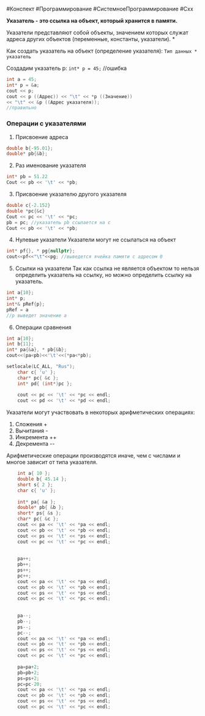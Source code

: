 #Конспект #Программирование #СистемноеПрограммирование #Cxx 

**Указатель - это ссылка на объект, который хранится в памяти.**

Указатели представляют собой объекты, значением которых служат адреса других объектов (переменные, константы, указатели). *

Как создать указатель на объект (определение указателя):
`Тип данных * указатель` 

Создадим указатель p:
`int* p = 45;` //ошибка
```cpp
int a = 45;
int* p = &a;
cout << p;
cout << p ((Адрес)) << "\t" << *p ((Значение)) 
<< "\t" << &p ((Адрес указателя));
//правильно
```

### Операции с указателями

1. Присвоение адреса
```cpp
double b{-95.01};
double* pb{&b};
```

2. Раз именование указателя

```cpp
int* pb = 51.22
Cout << pb << '\t' << *pb;
```

3. Присвоение указателю другого указателя

```cpp
double c{-2.152}
double *pc{&c}
Cout << pc << '\t' << *pc;
pb = pc; //указатель pb ссылается на c
Cout << pb << '\t' << *pb;
```

4. Нулевые указатели
Указатели могут не ссылаться на объект

```cpp
int* pf{}, * pg{nullptr};
cout<<pf<<"\t"<<pg; //выведется ячейка памяти с адресом 0
```

5. Ссылки на указатели
Так как ссылка не является объектом то нельзя определить указатель на ссылку, но можно определить ссылку на указатель.

```cpp
int a{10};
int* p;
int*& pRef{p};
pRef = a
//p выведет значение а 
```

6. Операции сравнения

```cpp
int a{10};
int b{11};
int* pa{&a}, * pb{&b};
cout<<(pa<pb)<<'\t'<<(*pa<*pb);
```




```cpp
setlocale(LC_ALL, "Rus");
	char c{ 'u' };
	char* pc{ &c };
	int* pd{ (int*)pc };
	
	cout << pc << '\t' << *pc << endl;
	cout << pd << '\t' << *pd << endl;
```



Указатели могут участвовать в некоторых арифметических операциях:  
1. Сложения +
2. Вычитания - 
3. Инкремента ++
4. Декремента --

Арифметические операции производятся иначе, чем с числами и многое зависит от типа указателя. 


```cpp
	int a{ 10 };
	double b{ 45.14 };
	short s{ 2 };
	char c{ 'u' };
	
	int* pa{ &a };
	double* pb{ &b };
	short* ps{ &s };
	char* pc{ &c };
	cout << pa << '\t' << *pa << endl;
	cout << pb << '\t' << *pb << endl;
	cout << ps << '\t' << *ps << endl;
	cout << pc << '\t' << *pc << endl;
	
	
	pa++;
	pb++;
	ps++;
	pc++;
	cout << pa << '\t' << *pa << endl;
	cout << pb << '\t' << *pb << endl;
	cout << ps << '\t' << *ps << endl;
	cout << pc << '\t' << *pc << endl;
	
	
	pa--;
	pb--;
	ps--;
	pc--;
	cout << pa << '\t' << *pa << endl;
	cout << pb << '\t' << *pb << endl;
	cout << ps << '\t' << *ps << endl;
	cout << pc << '\t' << *pc << endl;
	
	pa=pa+2;
	pb=pb+2;
	ps=ps+2;
	pc=pc-20;
	cout << pa << '\t' << *pa << endl;
	cout << pb << '\t' << *pb << endl;
	cout << ps << '\t' << *ps << endl;
	cout << pc << '\t' << *pc << endl;
```

